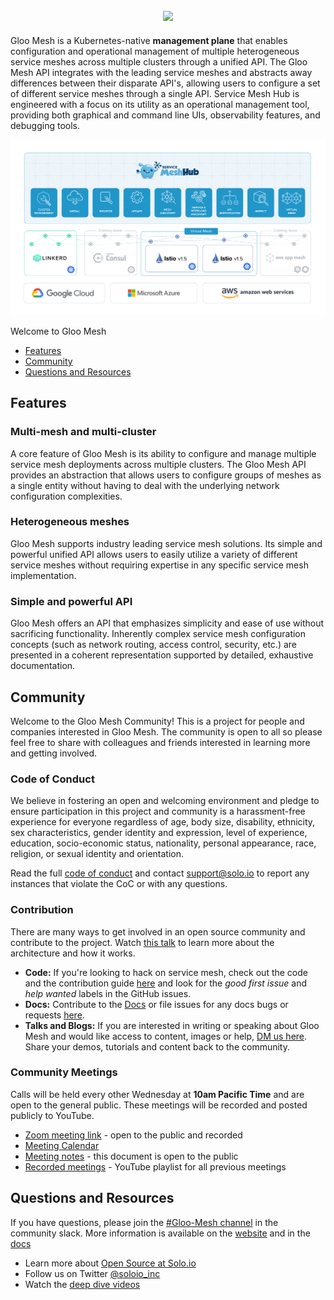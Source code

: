 <h2 align="center">
    <img src="https://www.solo.io/wp-content/uploads/2019/11/Solo_ServiceMesh_Logo_Dark_bg.svg">
    <br>
</h2>

Gloo Mesh is a Kubernetes-native **management plane** that enables configuration 
and operational management of multiple heterogeneous service meshes across multiple 
clusters through a unified API. The Gloo Mesh API integrates with the leading 
service meshes and  abstracts away differences between their disparate API's, allowing 
users to configure a set of different service meshes through a single API. Service 
Mesh Hub is engineered with a focus on its utility as an operational management 
tool, providing both graphical and command line UIs, observability features, and 
debugging tools.

![Architecture](docs/content/img/gloomesh-diagram.png)

Welcome to Gloo Mesh
- [Features](#features)
- [Community](#community)
- [Questions and Resources](#questions-and-resources)

## Features

### Multi-mesh and multi-cluster
A core feature of Gloo Mesh is its ability to configure and manage multiple 
service mesh deployments across multiple clusters. The Gloo Mesh API provides 
an abstraction that allows users to configure groups of meshes as a single entity 
without having to deal with the underlying network configuration complexities.

### Heterogeneous meshes
Gloo Mesh supports industry leading service mesh solutions. Its simple and 
powerful unified API allows users to easily utilize a variety of different service 
meshes without requiring expertise in any specific service mesh implementation.

### Simple and powerful API
Gloo Mesh offers an API that emphasizes simplicity and ease of use without 
sacrificing functionality. Inherently complex service mesh configuration concepts 
(such as network routing, access control, security, etc.) are presented in a coherent 
representation supported by detailed, exhaustive documentation.

## Community

Welcome to the Gloo Mesh Community! This is a project for people and companies interested in Gloo Mesh. The community is open to all so please feel free to share with colleagues and friends interested in learning more and getting involved.

### Code of Conduct
We believe in fostering an open and welcoming environment and pledge to ensure participation in this project and community is a harassment-free experience for everyone regardless of age, body size, disability, ethnicity, sex characteristics, gender identity and expression, level of experience, education, socio-economic status, nationality, personal appearance, race, religion, or sexual identity and orientation. 

Read the full [code of conduct](CODE_OF_CONDUCT.md) and contact support@solo.io to report any instances that violate the CoC or with any questions. 

### Contribution 
There are many ways to get involved in an open source community and contribute to the project. Watch [this talk](https://www.youtube.com/watch?v=VE-igex6Lz4) to learn more about the architecture and how it works. 
- **Code:** If you're looking to hack on service mesh, check out the code and the contribution guide [here](https://docs.solo.io/gloo-mesh/latest/contributing/) and look for the *good first issue* and *help wanted* labels in the GitHub issues. 
 - **Docs:** Contribute to the [Docs](docs/) or file issues for any docs bugs or requests [here](https://github.com/solo-io/gloo-mesh/issues). 
 - **Talks and Blogs:** If you are interested in writing or speaking about Gloo Mesh and would like access to content, images or help, [DM us here](https://solo-io.slack.com/archives/DHQ9J939V). Share your demos, tutorials and content back to the community.

### Community Meetings 
Calls will be held every other Wednesday at **10am Pacific Time** and are open to the general public. These meetings will be recorded and posted publicly to YouTube. 
 - [Zoom meeting link](https://solo.zoom.us/j/98337720715) - open to the public and recorded
 - [Meeting Calendar](https://calendar.google.com/calendar/embed?src=solo.io_c144salt3ffnlfto3p1qnkbmdo%40group.calendar.google.com&ctz=America%2FLos_Angeles)
 - [Meeting notes](https://bit.ly/ServiceMeshHub-CommunityMeeting) - this document is open to the public
 - [Recorded meetings](https://www.youtube.com/playlist?list=PLBOtlFtGznBiF3Dti9WbPBjPj5KPmoalq) - YouTube playlist for all previous meetings

## Questions and Resources
If you have questions, please join the [#Gloo-Mesh channel](https://solo-io.slack.com/archives/CJQGK5TQ8) in the community slack. More information is available on the [website](https://www.solo.io/products/gloo-mesh/) and in the [docs](https://docs.solo.io/gloo-mesh/latest) 
- Learn more about [Open Source at Solo.io](https://www.solo.io/open-source/)
- Follow us on Twitter [@soloio_inc](https://twitter.com/soloio_inc)
- Watch the [deep dive videos](https://www.youtube.com/playlist?list=PLBOtlFtGznBjr4E9xYHH9eVyiOwnk1ciK)
